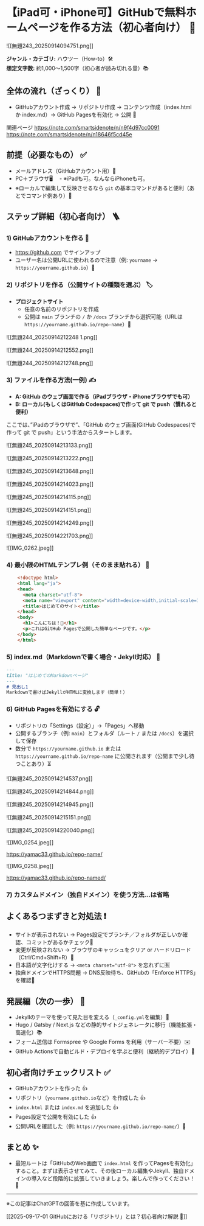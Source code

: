 # 【iPad可・iPhone可】GitHubで無料ホームページを作る方法（初心者向け） 🚀

![[無題243_20250914094751.png]]



**ジャンル・カテゴリ:** ハウツー（How-to）🛠️  
**想定文字数:** 約1,000〜1,500字（初心者が読み切れる量）📚

## 全体の流れ（ざっくり） 🧭
- GitHubアカウント作成 → リポジトリ作成 → コンテンツ作成（index.html か index.md）→ GitHub Pagesを有効化 → 公開 🎉

関連ページ
https://note.com/smartsidenote/n/n9f4d97cc0091
https://note.com/smartsidenote/n/n18646f5cd45e

## 前提（必要なもの） ✅
- メールアドレス（GitHubアカウント用）📧
- PC＋ブラウザ🖥️
　- ※iPadも可。なんならiPhoneも可。
- ※ローカルで編集して反映させるなら `git` の基本コマンドがあると便利（あとでコマンド例あり）🔧

## ステップ詳細（初心者向け） 🪜
### 1) GitHubアカウントを作る 📝
- https://github.com でサインアップ
- ユーザー名は公開URLに使われるので注意（例: `yourname` → `https://yourname.github.io`）🔎

### 2) リポジトリを作る（公開サイトの種類を選ぶ） 🏷️
- **プロジェクトサイト**
  - 任意の名前のリポジトリを作成
  - 公開は `main` ブランチの `/` か `/docs` ブランチから選択可能（URLは `https://yourname.github.io/repo-name`）📁

![[無題244_20250914212248 1.png]]


![[無題244_20250914212552.png]]

![[無題244_20250914212748.png]]

### 3) ファイルを作る方法(一例) ✍️
- **A: GitHub のウェブ画面で作る（iPadブラウザ・iPhoneブラウザでも可）**
- **B: ローカル(もしくはGitHub Codespaces)で作って git で push（慣れると便利）**

ここでは、”iPadのブラウザで”、「GitHub のウェブ画面(GitHub Codespaces)で作って git で push」という手法からスタートします。

![[無題245_20250914213133.png]]


![[無題245_20250914213222.png]]


![[無題245_20250914213648.png]]


![[無題245_20250914214023.png]]


![[無題245_20250914214115.png]]


![[無題245_20250914214151.png]]


![[無題245_20250914214249.png]]


![[無題245_20250914221703.png]]


![[IMG_0262.jpeg]]


### 4) 最小限のHTMLテンプレ例（そのまま貼れる） 🧩
```html
    <!doctype html>
    <html lang="ja">
    <head>
      <meta charset="utf-8">
      <meta name="viewport" content="width=device-width,initial-scale=1">
      <title>はじめてのサイト</title>
    </head>
    <body>
      <h1>こんにちは！🎉</h1>
      <p>これはGitHub Pagesで公開した簡単なページです。</p>
    </body>
    </html>
 ```

### 5) index.md（Markdownで書く場合・Jekyll対応） 📝
```markdown
---
title: "はじめてのMarkdownページ"
---
# 見出し1
Markdownで書けばJekyllがHTMLに変換します（簡単！）
```

### 6) GitHub Pagesを有効にする 🔓
- リポジトリの「Settings（設定）」→「Pages」へ移動
- 公開するブランチ（例: `main`）とフォルダ（ルート `/` または `/docs`）を選択して保存
- 数分で `https://yourname.github.io` または `https://yourname.github.io/repo-name` に公開されます（公開まで少し待つことあり）⏳

![[無題245_20250914214537.png]]


![[無題245_20250914214844.png]]


![[無題245_20250914214945.png]]


![[無題245_20250914215151.png]]


![[無題245_20250914220040.png]]


![[IMG_0254.jpeg]]

https://yamac33.github.io/repo-name/



![[IMG_0258.jpeg]]

https://yamac33.github.io/repo-named/



### 7) カスタムドメイン（独自ドメイン）を使う方法…は省略

## よくあるつまずきと対処法 ❗
- サイトが表示されない → Pages設定でブランチ／フォルダが正しいか確認、コミットがあるかチェック📌  
- 変更が反映されない → ブラウザのキャッシュをクリア or ハードリロード（Ctrl/Cmd+Shift+R）🔁  
- 日本語が文字化けする → `<meta charset="utf-8">` を忘れずに🈶  
- 独自ドメインでHTTPS問題 → DNS反映待ち、GitHubの「Enforce HTTPS」を確認🔐

## 発展編（次の一歩） 🌱
- Jekyllのテーマを使って見た目を変える（`_config.yml`を編集）🎨  
- Hugo / Gatsby / Next.js などの静的サイトジェネレータに移行（機能拡張・高速化）📚  
- フォーム送信は Formspree や Google Forms を利用（サーバー不要）✉️  
- GitHub Actionsで自動ビルド・デプロイを学ぶと便利（継続的デプロイ）🤖

## 初心者向けチェックリスト ✅
- GitHubアカウントを作った 👍  
- リポジトリ（`yourname.github.io`など）を作成した 👍  
- `index.html` または `index.md` を追加した 👍  
- Pages設定で公開を有効にした 👍  
- 公開URLを確認した（例: `https://yourname.github.io/repo-name/`）🎉

## まとめ ✨
- 最短ルートは「GitHubのWeb画面で `index.html` を作ってPagesを有効化」すること。まずは表示させてみて、その後ローカル編集やJekyll、独自ドメインの導入など段階的に拡張していきましょう。楽しんで作ってください！💪

---

※この記事はChatGPTの回答を基に作成しています。


[[2025-09-17-01 GitHubにおける「リポジトリ」とは？初心者向け解説 📂]]

